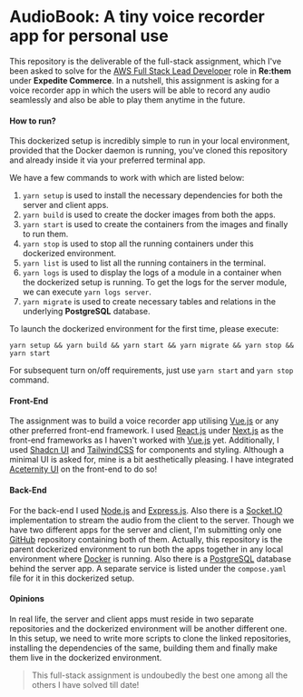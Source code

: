 # AudioBook: A tiny voice recorder app for personal use

This repository is the deliverable of the full-stack assignment, which I've been asked to solve for the [AWS Full Stack Lead Developer](https://apply.workable.com/expedite-commerce/j/3FC3A6AEB0/) role in **Re:them** under **Expedite Commerce**. In a nutshell, this assignment is asking for a voice recorder app in which the users will be able to record any audio seamlessly and also be able to play them anytime in the future.

#### How to run?

This dockerized setup is incredibly simple to run in your local environment, provided that the Docker daemon is running, you've cloned this repository and already inside it via your preferred terminal app.

We have a few commands to work with which are listed below:

1. `yarn setup` is used to install the necessary dependencies for both the server and client apps.
2. `yarn build` is used to create the docker images from both the apps.
3. `yarn start` is used to create the containers from the images and finally to run them.
4. `yarn stop` is used to stop all the running containers under this dockerized environment.
5. `yarn list` is used to list all the running containers in the terminal.
6. `yarn logs` is used to display the logs of a module in a container when the dockerized setup is running. To get the logs for the server module, we can execute `yarn logs server`.
7. `yarn migrate` is used to create necessary tables and relations in the underlying **PostgreSQL** database.

To launch the dockerized environment for the first time, please execute:

```
yarn setup && yarn build && yarn start && yarn migrate && yarn stop && yarn start
```

For subsequent turn on/off requirements, just use `yarn start` and `yarn stop` command.

#### Front-End

The assignment was to build a voice recorder app utilising [Vue.js](https://vuejs.org/) or any other preferred front-end framework. I used [React.js](https://react.dev/) under [Next.js](https://nextjs.org/) as the front-end frameworks as I haven't worked with [Vue.js](https://vuejs.org/) yet. Additionally, I used [Shadcn UI](https://ui.shadcn.com/) and [TailwindCSS](https://tailwindcss.com/) for components and styling. Although a minimal UI is asked for, mine is a bit aesthetically pleasing. I have integrated [Aceternity UI](https://ui.aceternity.com/) on the front-end to do so!

#### Back-End

For the back-end I used [Node.js](https://nodejs.org/en) and [Express.js](https://expressjs.com/). Also there is a [Socket.IO](https://socket.io/) implementation to stream the audio from the client to the server.  Though we have two different apps for the server and client, I'm submitting only one [GitHub](https://github.com/arkachego/audiobook) repository containing both of them. Actually, this repository is the parent dockerized environment to run both the apps together in any local environment where [Docker](https://www.docker.com/) is running. Also there is a [PostgreSQL](https://www.postgresql.org/) database behind the server app. A separate service is listed under the `compose.yaml` file for it in this dockerized setup.

#### Opinions

In real life, the server and client apps must reside in two separate repositories and the dockerized environment will be another different one. In this setup, we need to write more scripts to clone the linked repositories, installing the dependencies of the same, building them and finally make them live in the dockerized environment. 

> This full-stack assignment is undoubedly the best one among all the others I have solved till date!
